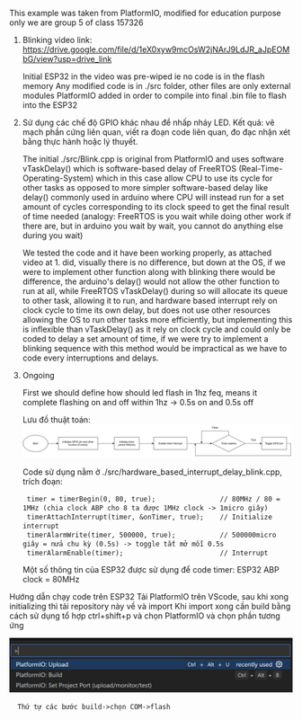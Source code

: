 This example was taken from PlatformIO, modified for education purpose only 
we are group 5 of class 157326
1. Blinking video link: https://drive.google.com/file/d/1eX0xyw9mcOsW2jNArJ9LdJR_aJpEOMbG/view?usp=drive_link
   
    Initial ESP32 in the video was pre-wiped ie no code is in the flash memory
    Any modified code is in ./src folder, other files are only external modules PlatformIO added in order to compile into final .bin file to flash into the ESP32

  
2. Sử dụng các chế độ GPIO khác nhau để nhấp nháy LED. Kết quả: vẽ mạch phần cứng liên quan, viết ra đoạn code liên quan, đo đạc nhận xét bằng thực hành hoặc lý thuyết.

    The initial ./src/Blink.cpp is original from PlatformIO and uses software vTaskDelay() which is software-based delay of FreeRTOS (Real-Time-Operating-System) which in this case allow CPU to use its cycle for other tasks as opposed to more simpler software-based delay like delay() commonly used in arduino where CPU will instead run for a set amount of cycles corresponding to its clock speed to get the final result of time needed (analogy: FreeRTOS is you wait while doing other work if there are, but in arduino you wait by wait, you cannot do anything else during you wait)

    We tested the code and it have been working properly, as attached video at 1. did, visually there is no difference, but down at the OS, if we were to implement other function along with blinking there would be difference, the arduino's delay() would not allow the other function to run at all, while FreeRTOS vTaskDelay() during so will allocate its queue to other task, allowing it to run, and hardware based interrupt rely on clock cycle to time its own delay, but does not use other resources allowing the OS to run other tasks more efficiently, but implementing this is inflexible than vTaskDelay() as it rely on clock cycle and could only be coded to delay a set amount of time, if we were try to implement a blinking sequence with this method would be impractical as we have to code every interruptions and delays.

3. Ongoing

      First we should define how should led flash in 1hz feq, means it complete flashing on and off within 1hz -> 0.5s on and 0.5s off

      Lưu đồ thuật toán:
      ![Diagram](./assets/Untitled_Diagram.svg)

      Code sử dụng nằm ở ./src/hardware_based_interrupt_delay_blink.cpp, trích đoạn:

        timer = timerBegin(0, 80, true);                // 80MHz / 80 = 1MHz (chia clock ABP cho 8 ta được 1MHz clock -> 1micro giây)
        timerAttachInterrupt(timer, &onTimer, true);    // Initialize interrupt
        timerAlarmWrite(timer, 500000, true);           // 500000micro giây = nửa chu kỳ (0.5s) -> toggle tắt mở mỗi 0.5s
        timerAlarmEnable(timer);                        // Interrupt

      
      Một số thông tin của ESP32 được sử dụng để code timer:
         ESP32 ABP clock = 80MHz

      

Hướng dẫn chạy code trên ESP32
   Tải PlatformIO trên VScode, sau khi xong initializing thì tải repository này về và import
   Khi import xong cần build bằng cách sử dụng tổ hợp ctrl+shift+p và chọn PlatformIO và chọn phần tương ứng
   
   ![Diagram](https://github.com/hanguyen225/esp32_blink_ex/blob/main/assets/Screenshot%202025-05-26%20125002.png?raw=true)

   
      Thứ tự các bước build->chọn COM->flash

  
